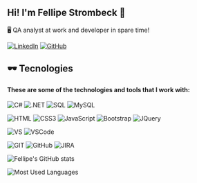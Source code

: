 ## Hi! I'm Fellipe Strombeck 👋


🖥️ QA analyst at work and developer in spare time!

[![LinkedIn](https://img.shields.io/badge/LinkedIn-0077B5?style=for-the-badge&logo=linkedin&logoColor=white)](https://www.linkedin.com/in/fellipe-s-90b39613a/)
[![GitHub](https://img.shields.io/badge/GitHub-100000?style=for-the-badge&logo=github&logoColor=white)](https://github.com/feestk19)
<br/>

## 🕶️ Tecnologies 

#### These are some of the technologies and tools that I work with:

![C#](https://img.shields.io/badge/C%23-239120?style=for-the-badge&logo=c-sharp&logoColor=white)
![.NET](https://img.shields.io/badge/.NET-5C2D91?style=for-the-badge&logo=.net&logoColor=white)
![SQL](https://img.shields.io/badge/Microsoft_SQL_Server-CC2927?style=for-the-badge&logo=microsoft-sql-server&logoColor=white)
![MySQL](https://img.shields.io/badge/MySQL-00000F?style=for-the-badge&logo=mysql&logoColor=white)

![HTML](https://img.shields.io/badge/HTML5-E34F26?style=for-the-badge&logo=html5&logoColor=white)
![CSS3](https://img.shields.io/badge/CSS3-1572B6?style=for-the-badge&logo=css3&logoColor=white)
![JavaScript](https://img.shields.io/badge/JavaScript-F7DF1E?style=for-the-badge&logo=javascript&logoColor=black)
![Bootstrap](https://img.shields.io/badge/Bootstrap-563D7C?style=for-the-badge&logo=bootstrap&logoColor=white)
![JQuery](https://img.shields.io/badge/jQuery-0769AD?style=for-the-badge&logo=jquery&logoColor=white)

![VS](https://img.shields.io/badge/Visual_Studio-5C2D91?style=for-the-badge&logo=visual%20studio&logoColor=white)
![VSCode](https://img.shields.io/badge/Visual_Studio_Code-0078D4?style=for-the-badge&logo=visual%20studio%20code&logoColor=white)

![GIT](https://img.shields.io/badge/GIT-E44C30?style=for-the-badge&logo=git&logoColor=white)
![GitHub](https://img.shields.io/badge/GitHub-100000?style=for-the-badge&logo=github&logoColor=white)
![JIRA](https://img.shields.io/badge/Jira-0052CC?style=for-the-badge&logo=Jira&logoColor=white)
<br/>

![Fellipe's GitHub stats](https://github-readme-stats.vercel.app/api?username=feestk19&show_icons=true&theme=radical)

![Most Used Languages](https://github-readme-stats.vercel.app/api/top-langs/?username=feestk19&theme=radical)
